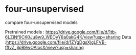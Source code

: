 # four-unsupervised
compare four-unsupervised models

Pretrained models : https://drive.google.com/file/d/1tb-6LZiNf9CK0Ju8w9_WEOyY8a0akG4K/view?usp=sharing
Data :https://drive.google.com/file/d/1ZYgDgsXjgLFVB-ffIvZ_jlpB9wOAlosX/view?usp=sharing
